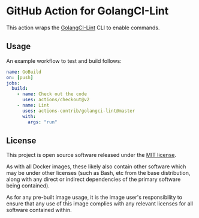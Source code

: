 # GitHub Action for GolangCI-Lint

[golangci-lint]: https://github.com/golangci/golangci-lint

This action wraps the [GolangCI-Lint][golangci-lint] CLI to enable commands.

## Usage

An example workflow to test and build follows:

```yaml
name: GoBuild
on: [push]
jobs:
  build:
    - name: Check out the code
      uses: actions/checkout@v2
    - name: Lint
      uses: actions-contrib/golangci-lint@master
      with:
        args: "run"
```

## License

[MIT]: https://opensource.org/licenses/MIT

This project is open source software released under the [MIT license][MIT].

As with all Docker images, these likely also contain other software which may be
under other licenses (such as Bash, etc from the base distribution, along with
any direct or indirect dependencies of the primary software being contained).

As for any pre-built image usage, it is the image user's responsibility to
ensure that any use of this image complies with any relevant licenses for all
software contained within.
